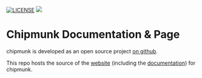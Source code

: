 [![LICENSE](https://img.shields.io/github/license/esrlabs/chipmunk-docs?color=blue)](LICENSE.txt)
[![](https://github.com/esrlabs/chipmunk-docs/workflows/JekyllDeploy/badge.svg)](https://github.com/esrlabs/chipmunk-docs/actions)

# Chipmunk Documentation & Page

chipmunk is developed as an open source project [on github](https://github.com/esrlabs/chipmunk).

This repo hosts the source of the [website](https://esrlabs.github.io/chipmunk-docs/) (including the [documentation](https://esrlabs.github.io/chipmunk-docs/book/01_usage/01_chapter.html)) for chipmunk.



